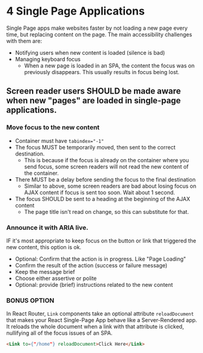 # 4 Single Page Applications

Single Page apps make websites faster by not loading a new page every time, but replacing content on the page. The main accessibility challenges with them are:

- Notifying users when new content is loaded (silence is bad)
- Managing keyboard focus
  - When a new page is loaded in an SPA, the content the focus was on previously disappears. This usually results in focus being lost.

## Screen reader users SHOULD be made aware when new "pages" are loaded in single-page applications.

### Move focus to the new content

- Container must have `tabindex="-1"`
- The focus MUST be temporarily moved, then sent to the correct destination.
  - This is because if the focus is already on the container where you send focus, some screen readers will not read the new content of the container.
- There MUST be a delay before sending the focus to the final destination
  - Similar to above, some screen readers are bad about losing focus on AJAX content if focus is sent too soon. Wait about 1 second.
- The focus SHOULD be sent to a heading at the beginning of the AJAX content
  - The page title isn't read on change, so this can substitute for that.

### Announce it with ARIA live.

IF it's most appropriate to keep focus on the button or link that triggered the new content, this option is ok.

- Optional: Confirm that the action is in progress. Like "Page Loading"
- Confirm the result of the action (success or failure message)
- Keep the message brief
- Choose either assertive or polite
- Optional: provide (brief) instructions related to the new content

### BONUS OPTION

In React Router, `Link` components take an optional attribute `reloadDocument` that makes your React Single-Page App behave like a Server-Rendered app. It reloads the whole document when a link with that attribute is clicked, nullifying all of the focus issues of an SPA.

```html
<Link to={"/home"} reloadDocument>Click Here</Link>
```